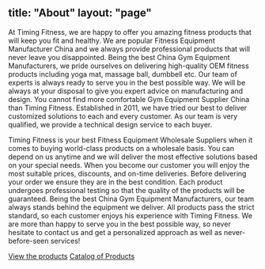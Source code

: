 title: "About"
layout: "page"
---
At Timing Fitness, we are happy to offer you amazing fitness products that will keep you fit and healthy. We are popular Fitness Equipment Manufacturer China and we always provide professional products that will never leave you disappointed. Being the best China Gym Equipment Manufacturers, we pride ourselves on delivering high-quality OEM fitness products including yoga mat, massage ball, dumbbell etc. Our team of experts is always ready to serve you in the best possible way. We will be always at your disposal to give you expert advice on manufacturing and design. You cannot find more comfortable Gym Equipment Supplier China than Timing Fitness. Established in 2011, we have tried our best to deliver customized solutions to each and every customer. As our team is very qualified, we provide a technical design service to each buyer.

Timing Fitness is your best Fitness Equipment Wholesale Suppliers when it comes to buying world-class products on a wholesale basis. You can depend on us anytime and we will deliver the most effective solutions based on your special needs. When you become our customer you will enjoy the most suitable prices, discounts, and on-time deliveries. Before delivering your order we ensure they are in the best condition. Each product undergoes professional testing so that the quality of the products will be guaranteed. Being the best China Gym Equipment Manufacturers, our team always stands behind the equipment we deliver. All products pass the strict standard, so each customer enjoys his experience with Timing Fitness. We are more than happy to serve you in the best possible way, so never hesitate to contact us and get a personalized approach as well as never-before-seen services!

[View the products](https://www.timingfit.com/products)
[Catalog of Products](https://catalog.timingfit.com)
